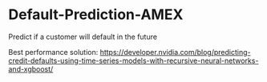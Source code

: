 # Default-Prediction-AMEX
Predict if a customer will default in the future


Best performance solution: https://developer.nvidia.com/blog/predicting-credit-defaults-using-time-series-models-with-recursive-neural-networks-and-xgboost/
